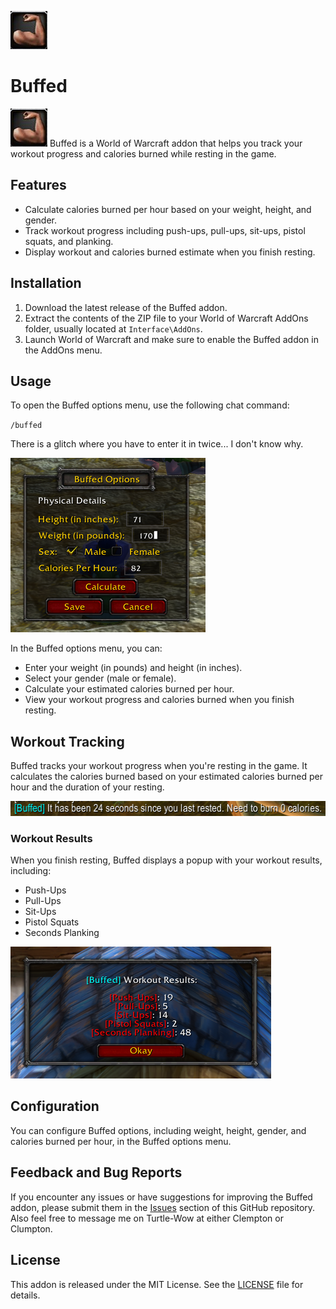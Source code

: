 ![buffed](https://raw.githubusercontent.com/wsmaxcy/Buffed/main/screenshots/buffed.png)
# Buffed
![buffed](https://raw.githubusercontent.com/wsmaxcy/Buffed/main/screenshots/buffed.png)
Buffed is a World of Warcraft addon that helps you track your workout progress and calories burned while resting in the game.

## Features

- Calculate calories burned per hour based on your weight, height, and gender.
- Track workout progress including push-ups, pull-ups, sit-ups, pistol squats, and planking.
- Display workout and calories burned estimate when you finish resting.

## Installation

1. Download the latest release of the Buffed addon.
2. Extract the contents of the ZIP file to your World of Warcraft AddOns folder, usually located at `Interface\AddOns`.
3. Launch World of Warcraft and make sure to enable the Buffed addon in the AddOns menu.

## Usage

To open the Buffed options menu, use the following chat command:

`/buffed`

There is a glitch where you have to enter it in twice... I don't know why.

![Buffed Menu](https://raw.githubusercontent.com/wsmaxcy/Buffed/main/screenshots/menu.png)

In the Buffed options menu, you can:

- Enter your weight (in pounds) and height (in inches).
- Select your gender (male or female).
- Calculate your estimated calories burned per hour.
- View your workout progress and calories burned when you finish resting.

## Workout Tracking

Buffed tracks your workout progress when you're resting in the game. It calculates the calories burned based on your estimated calories burned per hour and the duration of your resting.

![Message](https://raw.githubusercontent.com/wsmaxcy/Buffed/main/screenshots/message.png)

### Workout Results

When you finish resting, Buffed displays a popup with your workout results, including:

- Push-Ups
- Pull-Ups
- Sit-Ups
- Pistol Squats
- Seconds Planking

![Workout](https://raw.githubusercontent.com/wsmaxcy/Buffed/main/screenshots/workout.png)

## Configuration

You can configure Buffed options, including weight, height, gender, and calories burned per hour, in the Buffed options menu.

## Feedback and Bug Reports

If you encounter any issues or have suggestions for improving the Buffed addon, please submit them in the [Issues](https://github.com/your-repo-url/issues) section of this GitHub repository. Also feel free to message me on Turtle-Wow at either Clempton or Clumpton.

## License

This addon is released under the MIT License. See the [LICENSE](LICENSE) file for details.
